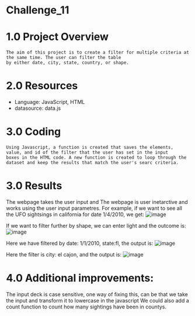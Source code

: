 # Challenge_11
# 1.0 Project Overview
    The aim of this project is to create a filter for multiple criteria at the same time. The user can filter the table
    by either date, city, state, country, or shape.

# 2.0 Resources

   - Language: JavaScript, HTML
   - datasource: data.js

# 3.0 Coding
    Using Javascript, a function is created that saves the elements, value, and id of the filter that the user has set in the input
    boxes in the HTML code. A new function is created to loop through the dataset and keep the results that match the user's searc criteria.
  
# 3.0 Results
  
  The webpage takes the user input and
  The webpage is user inetarctive and works using the user input parametres. For example, if we want to see all the UFO sightsings in california for
  date 1/4/2010, we get:
 ![image](https://user-images.githubusercontent.com/85843030/132144860-0dff7d3f-06d7-424a-aa0c-9669ccdc63cc.png)

If we want to filter further by shape, we can enter light and the outcome is:
![image](https://user-images.githubusercontent.com/85843030/132144902-dfdde1a5-c8a7-4315-98d6-847aa54bac4d.png)

Here we have filtered by date: 1/1/2010, state:fl, the output is:
![image](https://user-images.githubusercontent.com/85843030/132144969-cf72454e-4bd3-400b-af5d-5a1f39cfda41.png)

Here the filter is city: el cajon, and the output is:
![image](https://user-images.githubusercontent.com/85843030/132145013-e6b60631-8e39-48cc-a4de-1a4355347068.png)






  




  
  
  









# 4.0 Additional improvements:

The input deck is case sensitive, one way of fixing this, can be that we take the input and transform it to lowercase in the javascript
We could also add a count function to count how many sightings have been in countys. 
